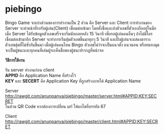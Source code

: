 ﻿# piebingo
Bingo Game จะแบ่งส่วนของการทำงานเป็น 2 ส่วน คือ Server และ Client การทำงานของ Server จะทำหน้าที่รอรับผู้เล่น(Client) เชื่อมต่อเข้ามา โดยตั้งชื่อและส่งตัวเลขที่ตัวเองถืออยู่ในมือ เมื่อ Server ได้รับข้อมูลตัวเลขเสร็จจะเริ่มนับถอยหลัง 15 วินาที เพื่อรอผู้เล่นคนอื่นๆ ถ้าไม่มีใครเชื่อมต่อเข้ามาอีก Server จะทำการเริ่มสุ่มตัวเลขขึ้นมาทุกๆ 5 วินาที และฝั่งผู้เล่นจะแสดงตารางตัวเลขสุ่มที่ไม่ซ้ำกันขึ้นมา เมื่อผู้เล่นคนไหน Bingo ตัวเลขไม่ว่าจะเป็นแนวตั้ง แนวนอน หรือทแยงมุม จะเป็นผู้ชนะและทุกคนที่เล่นผู้จะเห็นชื่อของผู้ชนะปรากฏที่หน้าจอ

**วิธีการใช้งาน**

รัน server ทำงานก่อน client <br>
**APPID** คือ Application Name ที่สร้างไว้<br>
**KEY** และ **SECERT** คือ Application Key ที่ถูกสร้างภายใต้ Application Name

Server<br>
http://rawgit.com/anunpanya/piebingo/master/server.html#APPID:KEY:SECRET<br>
ในส่วน QR Code หากต้องการเปลี่ยน url ให้แกไขที่บรรทัด 67

Client<br>
http://rawgit.com/anunpanya/piebingo/master/client.html#APPID:KEY:SECRET
